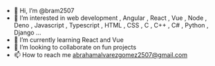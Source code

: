 - 👋 Hi, I’m @bram2507
- 👀 I’m interested in web development , Angular , React , Vue , Node , Deno , Javascript , Typescript , HTML , CSS , C , C++ , C# , Python , Django ...
- 🌱 I’m currently learning React and Vue  
- 💞️ I’m looking to collaborate on fun projects 
- 📫 How to reach me abrahamalvarezgomez2507@gmail.com

<!---
bram2507/bram2507 is a ✨ special ✨ repository because its `README.md` (this file) appears on your GitHub profile.
You can click the Preview link to take a look at your changes.
--->
